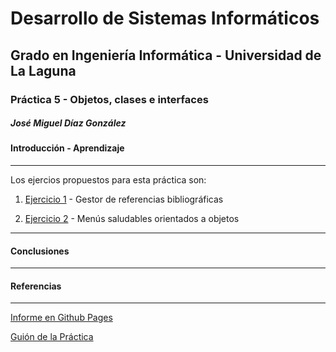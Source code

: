 # **Desarrollo de Sistemas Informáticos**

## Grado en Ingeniería Informática - Universidad de La Laguna

### Práctica 5 - Objetos, clases e interfaces

##### José Miguel Díaz González


#### Introducción - Aprendizaje



---

Los ejercios propuestos para esta práctica son:

1. [Ejercicio 1]() - Gestor de referencias bibliográficas


2. [Ejercicio 2]() - Menús saludables orientados a objetos


---

#### Conclusiones



---

#### Referencias


---

[Informe en Github Pages](https://ull-esit-inf-dsi-2324.github.io/ull-esit-inf-dsi-23-24-prct05-objects-classes-interfaces-alu0101203294/)

[Guión de la Práctica](https://ull-esit-inf-dsi-2324.github.io/prct05-objects-classes-interfaces/)


